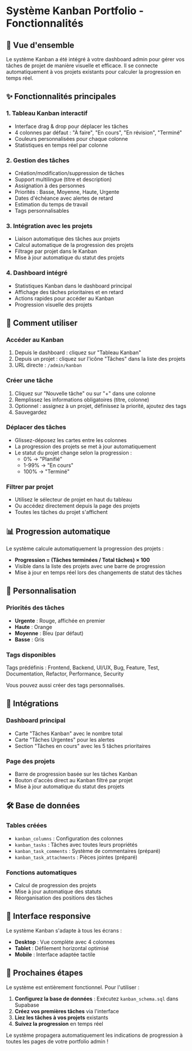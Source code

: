 # Système Kanban Portfolio - Fonctionnalités

## 🎯 Vue d'ensemble

Le système Kanban a été intégré à votre dashboard admin pour gérer vos tâches de projet de manière visuelle et efficace. Il se connecte automatiquement à vos projets existants pour calculer la progression en temps réel.

## ✨ Fonctionnalités principales

### 1. **Tableau Kanban interactif**
- Interface drag & drop pour déplacer les tâches
- 4 colonnes par défaut : "À faire", "En cours", "En révision", "Terminé"
- Couleurs personnalisées pour chaque colonne
- Statistiques en temps réel par colonne

### 2. **Gestion des tâches**
- Création/modification/suppression de tâches
- Support multilingue (titre et description)
- Assignation à des personnes
- Priorités : Basse, Moyenne, Haute, Urgente
- Dates d'échéance avec alertes de retard
- Estimation du temps de travail
- Tags personnalisables

### 3. **Intégration avec les projets**
- Liaison automatique des tâches aux projets
- Calcul automatique de la progression des projets
- Filtrage par projet dans le Kanban
- Mise à jour automatique du statut des projets

### 4. **Dashboard intégré**
- Statistiques Kanban dans le dashboard principal
- Affichage des tâches prioritaires et en retard
- Actions rapides pour accéder au Kanban
- Progression visuelle des projets

## 🚀 Comment utiliser

### Accéder au Kanban
1. Depuis le dashboard : cliquez sur "Tableau Kanban"
2. Depuis un projet : cliquez sur l'icône "Tâches" dans la liste des projets
3. URL directe : `/admin/kanban`

### Créer une tâche
1. Cliquez sur "Nouvelle tâche" ou sur "+" dans une colonne
2. Remplissez les informations obligatoires (titre, colonne)
3. Optionnel : assignez à un projet, définissez la priorité, ajoutez des tags
4. Sauvegardez

### Déplacer des tâches
- Glissez-déposez les cartes entre les colonnes
- La progression des projets se met à jour automatiquement
- Le statut du projet change selon la progression :
  - 0% → "Planifié"
  - 1-99% → "En cours"
  - 100% → "Terminé"

### Filtrer par projet
- Utilisez le sélecteur de projet en haut du tableau
- Ou accédez directement depuis la page des projets
- Toutes les tâches du projet s'affichent

## 📊 Progression automatique

Le système calcule automatiquement la progression des projets :
- **Progression = (Tâches terminées / Total tâches) × 100**
- Visible dans la liste des projets avec une barre de progression
- Mise à jour en temps réel lors des changements de statut des tâches

## 🎨 Personnalisation

### Priorités des tâches
- **Urgente** : Rouge, affichée en premier
- **Haute** : Orange
- **Moyenne** : Bleu (par défaut)
- **Basse** : Gris

### Tags disponibles
Tags prédéfinis : Frontend, Backend, UI/UX, Bug, Feature, Test, Documentation, Refactor, Performance, Security

Vous pouvez aussi créer des tags personnalisés.

## 🔗 Intégrations

### Dashboard principal
- Carte "Tâches Kanban" avec le nombre total
- Carte "Tâches Urgentes" pour les alertes
- Section "Tâches en cours" avec les 5 tâches prioritaires

### Page des projets
- Barre de progression basée sur les tâches Kanban
- Bouton d'accès direct au Kanban filtré par projet
- Mise à jour automatique du statut des projets

## 🛠 Base de données

### Tables créées
- `kanban_columns` : Configuration des colonnes
- `kanban_tasks` : Tâches avec toutes leurs propriétés
- `kanban_task_comments` : Système de commentaires (préparé)
- `kanban_task_attachments` : Pièces jointes (préparé)

### Fonctions automatiques
- Calcul de progression des projets
- Mise à jour automatique des statuts
- Réorganisation des positions des tâches

## 📱 Interface responsive

Le système Kanban s'adapte à tous les écrans :
- **Desktop** : Vue complète avec 4 colonnes
- **Tablet** : Défilement horizontal optimisé
- **Mobile** : Interface adaptée tactile

## 🎯 Prochaines étapes

Le système est entièrement fonctionnel. Pour l'utiliser :

1. **Configurez la base de données** : Exécutez `kanban_schema.sql` dans Supabase
2. **Créez vos premières tâches** via l'interface
3. **Liez les tâches à vos projets** existants
4. **Suivez la progression** en temps réel

Le système propagera automatiquement les indications de progression à toutes les pages de votre portfolio admin !
